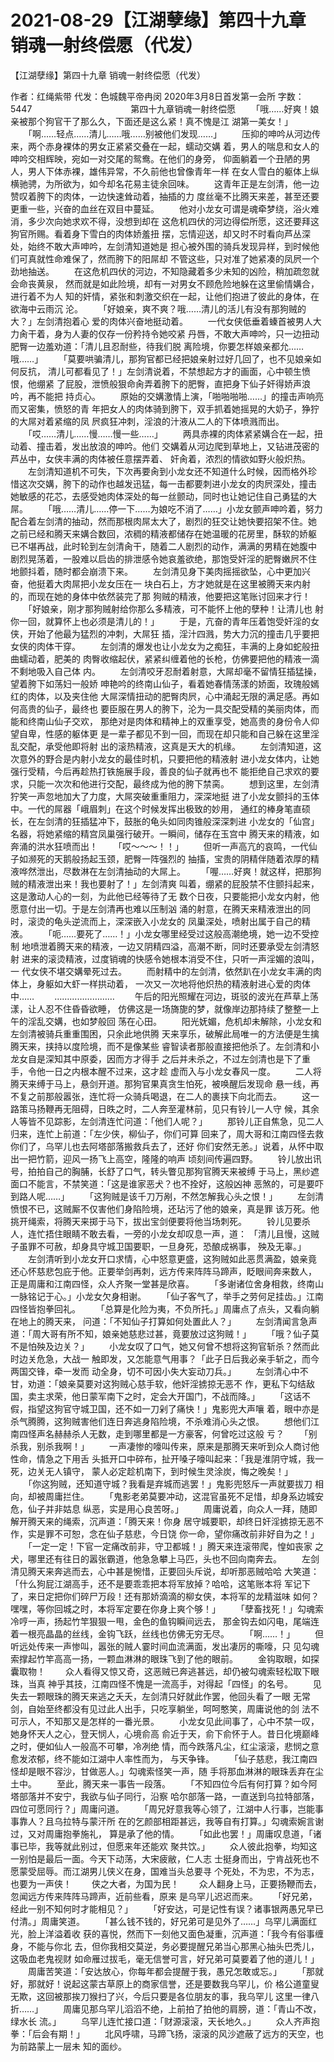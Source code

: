 # 2021-08-29【江湖孽缘】第四十九章 销魂一射终偿愿（代发）



【江湖孽缘】第四十九章 销魂一射终偿愿（代发）



 作者：红绳紫带 代发：色城魏平帝冉闵 2020年3月8日首发第一会所 字数：5447
 　　　　　　　　　　　第四十九章销魂一射终偿愿
 　　「哦……好爽！娘亲被那个狗官干了那么久，下面还是这么紧！真不愧是江 湖第一美女！」
 　　「啊……轻点……清儿……哦……别被他们发现……」
 　　压抑的呻吟从河边传来，两个赤身裸体的男女正紧紧交叠在一起，蠕动交媾 着，男人的喘息和女人的呻吟交相辉映，宛如一对交尾的鸳鸯。在他们的身旁， 仰面躺着一个丑陋的男人，男人下体赤裸，雄伟异常，不久前他也曾像青年一样 在女人雪白的躯体上纵横驰骋，为所欲为，如今却名花易主徒余回味。
 　　这青年正是左剑清，他一边赞叹着胯下的肉体，一边快速耸动着，抽插的力 度丝毫不比腾天来差，甚至还要更重一些，兴奋的血丝在双目中蔓延。
 　　他对小龙女可谓是魂牵梦绕，浴火难消，多少次向她求欢不得，没想到却在 这危机四伏的河边得偿所愿，这还要拜这狗官所赐。看着身下雪白的肉体娇羞扭 摆，忘情迎送，却又时不时看向芦丛深处，始终不敢大声呻吟，左剑清知道她是 担心被外围的骑兵发现异样，到时候他们可真就性命难保了，然而胯下的阳屌却 不管这些，只对准了她紧凑的凤屄一个劲地抽送。
 　　在这危机四伏的河边，不知隐藏着多少未知的凶险，稍加疏忽就会命丧黄泉， 然而就是如此险境，却有一对男女不顾危险地躲在这里偷情媾合，进行着不为人 知的奸情，紧张和刺激交织在一起，让他们抱进了彼此的身体，在欲海中云雨沉 沦。
 　　「好娘亲，爽不爽？哦……清儿的活儿有没有那狗贼的大？」左剑清抱着心 爱的肉体兴奋地挺动着。
 　　一代女侠低垂着螓首被男人大力肏干着，身为人妻的仅存一份矜持令她咬紧 丹唇，不敢大声呻吟，只一边扭动肥臀一边羞劝道：「清儿且忍耐些，待我们脱 离险境，你要怎样娘亲都允……哦……」
 　　「莫要哄骗清儿，那狗官都已经把娘亲射过好几回了，也不见娘亲如何反抗， 清儿可都看见了！」左剑清说着，不禁想起方才的画面，心中顿生愤恨，他绷紧 了屁股，泄愤般狠命肏弄着胯下的肥臀，直把身下仙子奸得娇声浪吟，再不能把 持贞心。
 　　原始的交媾激情上演，「啪啪啪啪……」的撞击声响亮而又密集，愤怒的青 年把女人的肉体骑到胯下，双手抓着她摇晃的大奶子，狰狞的大屌对着紧缩的凤 屄疯狂冲刺，淫浪的汁液从二人的下体喷溅而出。
 　　「哎……清儿……慢……慢一些……」
 　　两具赤裸的肉体紧紧媾合在一起，扭动着、撞击着，发出放浪的呻吟。他们 交媾着从河边爬到草地上，又钻进茂密的芦丛中，女侠丰满的肉体被任意摆弄着、 奸肏着，浓烈的情欲如野火般炽热。
 　　左剑清知道机不可失，下次再要肏到小龙女还不知道什么时候，因而格外珍 惜这次交媾，胯下的动作也越发迅猛，每一击都要刺进小龙女的肉屄深处，撞击 她敏感的花芯，去感受她肉体深处的每一丝颤动，同时也让她记住自己勇猛的大 屌。
 　　「哦……清儿……停一下……为娘吃不消了……」小龙女颤声呻吟着，努力 配合着左剑清的抽动，然而那根肉屌太大了，剧烈的狂交让她快要招架不住。她 之前已经和腾天来媾合数回，浓稠的精液都储存在她温暖的花房里，酥软的娇躯 已不堪再战，此时轮到左剑清肏干，随着二人剧烈的动作，满满的男精在她腹中 剧烈晃荡着，一股难以启齿的排泄感令她哀羞欲绝，那饱受奸淫的肥臀嫩屄不住 地颤抖着，随时都会崩溃下来。
 　　左剑清见身下美肉摇摇欲坠，心中更加兴奋，他挺着大肉屌把小龙女压在一 块白石上，方才她就是在这里被腾天来内射的，而现在她的身体中依然装完了那 狗贼的精液，他要把这笔账讨回来才行！
 　　「好娘亲，刚才那狗贼射给你那么多精液，可不能怀上他的孽种！让清儿也 射你一回，就算怀上也必须是清儿的！」
 　　于是，亢奋的青年压着饱受奸淫的女侠，开始了他最为猛烈的冲刺，大屌狂 插，淫汁四溅，势大力沉的撞击几乎要把女侠的肉体干穿。
 　　左剑清的爆发也让小龙女为之痴狂，丰满的上身如蛇般扭曲蠕动着，肥美的 肉臀收缩起伏，紧紧纠缠着他的长枪，仿佛要把他的精液一滴不剩地吸入自己体 内。
 　　左剑清咬牙忍耐着射意，大屌却毫不留情狂插猛操，望着胯下如荡妇一般娇 呻艳吟的终南山仙子，看着她春情荡漾的娇面，玫瑰般嫣红的肉体，以及夹住他 大屌深情扭动的肥臀肉屄，心中涌起无限的满足感。再如何高贵的仙子，最终也 要臣服在男人的胯下，沦为一具交配受精的美丽肉体，而能和终南山仙子交欢， 那绝对是肉体和精神上的双重享受，她高贵的身份令人仰望自卑，性感的躯体更 是一辈子都见不到一回，而现在却只能和自己躲在这里淫乱交配，承受他即将射 出的滚热精液，这真是天大的机缘。
 　　左剑清知道，这次意外的野合是内射小龙女的最佳时机，只要把他的精液射 进小龙女体内，让她强行受精，今后再趁热打铁施展手段，善良的仙子就再也不 能拒绝自己求欢的要求，只能一次次和他进行交配，最终成为他的胯下禁脔。
 　　想到这里，左剑清狞笑一声忽地加大了力度，大屌突破重重阻力，深深地挺 进了小龙女颤抖的玉体中。一代的屌器「峨眉刺」在这个时候发挥出极致的妙用， 通红的棒身笔直硕长，在左剑清的狂插猛冲下，鼓胀的龟头如同肉锥般深深刺进 小龙女的「仙宫」名器，将她紧缩的精宫凤巢强行破开。一瞬间，储存在玉宫中 腾天来的精液，如奔涌的洪水狂喷而出！
 　　「哎～～～！！」
 　　但听一声高亢的哀鸣，一代仙子如濒死的天鹅般扬起玉颈，肥臀一阵强烈的 抽搐，宝贵的阴精伴随着浓厚的精液哗然泄出，尽数淋在左剑清抽动的大屌上。
 　　「喔……好爽！就这样，把那狗贼的精液泄出来！我也要射了！」左剑清爽 叫着，绷紧的屁股禁不住颤抖起来，这是激动人心的一刻，为此他已经等待了无 数个日夜，只要能把小龙女内射，他愿意付出一切。于是左剑清再也难以压制汹 涌的射意，在腾天来精液泄出的同时，滚烫的龟头逆流而上，深深嵌入小龙女的 凤巢深处，喷射出属于自己的精液。
 　　「呃……要死了……！」小龙女哪里经受过这般高潮绝境，她一边不受控制 地喷泄着腾天来的精液，一边又阴精四溢，高潮不断，同时还要承受左剑清怒射 进来的滚烫精液，过度销魂的快感令她根本消受不住，只听一声淫媚的浪叫，一 代女侠不堪交媾晕死过去。
 　　而射精中的左剑清，依然趴在小龙女丰满的肉体上，身躯如大虾一样拱动着， 一次又一次地将他炽热的精液射进心爱的肉体中……
 　　……………………
 　　午后的阳光照耀在河边，斑驳的波光在芦草上荡漾，让人忍不住昏昏欲睡， 仿佛这是一场旖旎的梦，就像岸边那持续了整整一上午的淫乱交媾，也如梦般回 荡在心田。
 　　阳光妩媚，危机却未解除，小龙女和左剑清被骑兵重重围困，只余此地供腾 天来享乐，破解此局唯一的方法便是生擒腾天来，挟持以度险境，而不是像某些 睿智读者那般直接把他杀了。左剑清和小龙女自是深知其中原委，因而方才得手 之后并未杀之，不过左剑清也是下了重手，令他一日之内根本醒不过来，这才趁 虚而入与小龙女春风一度。
 　　二人将腾天来缚于马上，悬剑开道。那狗官果真贪生怕死，被唤醒后发现命 悬一线，再不复之前那般嚣张，连忙将一众骑兵喝退，在二人的裹挟下向北而去。
 　　这一路策马扬鞭再无阻碍，日昳之时，二人奔至灌林前，见只有铃儿一人守 候，其余人等皆不见踪影，左剑清连忙问道：「他们人呢？」
 　　那铃儿正自焦急，见二人归来，连忙上前道：「左少侠，柳仙子，你们可算 回来了，周大哥和江南四怪去救你们了，乌罕儿也去阿塔部落搬救兵去了，还好 你们安然无恙。」说着，从怀中取出一把竹箭，迎风一扬飞上高空，隆隆的响声 顷刻间传遍四野。
 　　铃儿放出讯号，拍拍自己的胸脯，长舒了口气，转头瞥见那狗官腾天来被缚 于马上，黑纱遮面口不能言，不禁笑道：「这是谁家恶犬？也不拴好，这般凶神 恶煞的，可是要吓到路人呢……」
 　　「这狗贼是该千刀万剐，不然怎解我心头之恨！」
 　　左剑清愤恨不已，这贼厮不仅害他们身陷险境，还玷污了他的娘亲，真是罪 该万死。他挑开绳索，将腾天来掷于马下，拔出宝剑便要将他当场刺死。
 　　铃儿见要杀人，连忙捂住眼睛不敢去看，一旁的小龙女却叹息一声，道： 「清儿且慢，这贼子虽罪不可赦，却身具守城卫国要职，一旦身死，恐酿成祸事， 殃及无辜。」
 　　左剑清听到小龙女开口求情，心中怒意更盛，这狗贼如此恶贯满盈，娘亲竟 还心怀慈悲包庇于他。正要举剑再刺，远方传来阵阵马蹄声，眨眼间奔来数人， 正是周庸和江南四怪，众人齐聚一堂甚是欣喜。
 　　「多谢诸位舍身相救，终南山一脉铭记于心。」小龙女欠身相谢。
 　　「仙子客气了，举手之劳何足挂齿。」江南四怪皆抱拳回礼。
 　　「总算是化险为夷，不负所托。」周庸点了点头，又看向躺在地上的腾天来， 问道：「不知仙子打算如何处置此人？」
 　　左剑清闻言急声道：「周大哥有所不知，娘亲她慈悲过甚，竟要放过这狗贼！」
 　　「哦？仙子莫不是怕殃及边关？」
 　　小龙女叹了口气，她又何曾不想将这狗官斩杀？然而此时边关危急，大战一 触即发，又怎能意气用事？「此子日后我必亲手斩之，而今两国交锋，牵一发而 动全身，切不可因小失大妄动刀兵。」
 　　左剑清心中不甘，劝道：「娘亲莫要对这狗贼心慈手软，他奸淫掳掠无恶不 作，更私下勾结敌国，卖主求荣，他日蒙军南下之时，定会大开国门，不战而降。」
 　　「这话不假，指望这狗官守城卫国，还不如一刀剁了痛快！」鬼影兜大声嚷 着，眼中亦是杀气腾腾，这狗贼害他们连日奔逃身陷险境，不杀难消心头之恨。
 　　想他们江南四怪声名赫赫杀人无数，走到哪里都是一方豪客，何曾吃过这般 亏？
 　　「别杀我，别杀我啊！」
 　　一声凄惨的嚎叫传来，原来是那腾天来听到众人商讨他性命，情急之下用舌 头抵开口中碎布，扯开嗓子嚎叫起来：「我是淮阴守城，我一死，边关无人镇守， 蒙人必定趁机南下，到时候生灵涂炭，悔之晚矣！」
 　　「你这狗贼，还知道守城？我看是弃城而逃罢！」鬼影兜怒斥一声就要拔刀 相向，却被周庸拦住。
 　　「鬼影老弟莫要冲动，这混官虽死不足惜，却身系边城安危，仙子并非姑息 纵恶，实是用心良苦呀。」
 　　周庸说着，向众人一拜，随即解开腾天来的绳索，沉声道：「腾天来！你身 居守城要职，却终日奸淫掳掠无恶不作，实是罪不可恕，念在仙子慈悲，今日饶 你一命，望你痛改前非好自为之！」
 　　「一定一定！下官一定痛改前非，守卫都城！」腾天来连滚带爬，惶如丧家 之犬，哪里还有往日的嚣张霸道，他急急攀上马匹，头也不回向南奔去。
 　　左剑清见腾天来奔逃而去，心中甚是惋惜，正要回头斥说，却听那恶贼哈哈 大笑道：「什么狗屁江湖高手，还不是要乖乖把本将军放掉？哈哈，这笔账本将 军记下了，来日定把你们碎尸万段！还有那娇滴滴的柳女侠，本将军的龙精滋味 如何？嘿嘿，等你回城之时，本将军定要在你身上爽个够！」
 　　「孽畜找死！」勾魂索冷哼一声，扬起竹竿狠狠一甩，金色的鱼钩瞬间远去， 那金钩去如闪电，尾端连着一根亮晶晶的丝线，金钩飞跃，丝线也仿佛无穷无尽。
 　　「啊……！」
 　　但听远处传来一声惨叫，嚣张的贼人霎时间血流满面，发出凄厉的嘶嚎，只 见勾魂索撑起竹竿高高一扬，一颗血淋淋的眼珠飞到了他的眼前。
 　　金钩取眼，如探囊取物！
 　　众人看得又惊又奇，这恶贼已奔逃甚远，却仍被勾魂索轻松取下眼珠，当真 神乎其技，江南四怪不愧是一流高手，对得起「四怪」的名号。
 　　见失去一颗眼珠的腾天来逃之夭夭，左剑清只好就此作罢，他回头看了一眼 无常剑，自始至终都没有见过此人出手，只吃享躺坐，呵呵憨笑，周庸说他的剑 法不可示人，不知那又是怎样的一番光景。
 　　小龙女见此间事了，心中不禁一叹，她身怀天人之心，登天悯人，心境俞高 俞近于天，俞下俞怀于人。昔日化境巅峰之时，便如仙人一般高不可攀，冷冽绝 情，而今跌落凡尘，红尘滚滚，悲悯之意愈发浓郁，终不能如江湖中人率性而为， 与天争锋。
 　　「仙子慈悲，我江南四怪却是眼不容沙，甘做恶人。」勾魂索怪笑一声，随 手将那血淋淋的眼珠丢弃在尘土中。
 　　至此，腾天来一事告一段落。
 　　「不知四位今后有何打算？如今阿塔部落并不安宁，我欲与仙子同行，沿察 哈尔部落一路，一直送到乌拉特部落，四位可愿同行？」周庸问道。
 　　「周兄好意我等心领了，江湖中人行事，岂能事事靠人？且乌拉特与蒙汗所 在的乞颜部相距甚远，我等自有打算。」勾魂索婉言谢过，又对周庸抱拳施礼， 算是承了他的情。
 　　「如此也罢！」周庸叹息道，「诸事已毕，我等就此别过，但愿来年还能欢 聚共饮。」
 　　众人彼此抱拳，均知这一别怕是最后一面。今天下动荡，大宋疲敝，仁人志 士挺身而出，宁肯战死也不愿蒙受屈辱。而江湖男儿侠义在身，国难当头总要寻 个死处，不为忠，不为志，也要为一声侠！
 　　侠之大者，为国为民！
 　　众人翻身上马，正要扬鞭而去，忽闻远方传来阵阵马蹄声，近前些看，原来 是乌罕儿迟迟而来。
 　　「好兄弟，经此一别不知何时才能相见？」
 　　「好安达，可是记性有误？诸事银两愚兄早已付清。」周庸笑道。
 　　「甚么钱不钱的，好兄弟可是见外了……」乌罕儿满面红光，脸上洋溢着收 获的喜悦，然而下一刻他又面色凝重，沉声道：「我今有俗事缠身，不能与你北 去，但你我相交莫逆，务必要提醒兄弟当心那黑心抽头巴秃儿，这吸血老鬼视财 如命雁过拔毛，毫无信誉可言，好兄弟可莫要着了他的道儿！」
 　　周庸苦笑道：「安达放心，你每年都会提醒于我，愚兄怎敢或忘。」
 　　「那就好，那就好！说起这蒙古草原上的商家信誉，还是要数我乌罕儿，价 格公道童叟无欺，这回被那挨刀猴扫了兴，今后只要是各位朋友的事，我乌罕儿 这里一律八折……」
 　　周庸见那乌罕儿滔滔不绝，上前拍了拍他的肩膀，道：「青山不改，绿水长 流。」
 　　乌罕儿连忙接口道：「财源滚滚，天长地久。」
 　　众人齐声抱拳：「后会有期！」
 　　北风呼啸，马蹄飞扬，滚滚的风沙遮蔽了远方的天空，也为前路蒙上一层未 知的面纱。



